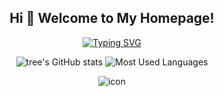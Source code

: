 <h2 align="center">Hi 👋 Welcome to My Homepage!</h2>

<div align="center">
<a href="https://git.io/typing-svg"><img src="https://readme-typing-svg.herokuapp.com?font=Roboto&weight=500&size=27&pause=1000&color=EE674D&center=true&width=435&lines=咱家说了，不怕酸！" alt="Typing SVG" /></a>
</div>

<p align="center">
    <img src="https://github-readme-stats.vercel.app/api?username=onlyet&show_icons=true&hide=contribs&include_all_commits=false&bg_color=30,e96443,904e95&title_color=fff&text_color=fff" alt="tree's GitHub stats">
    <img src="https://github-readme-stats.vercel.app/api/top-langs/?username=onlyet&langs_count=2&line_height=65&size_weight=0.5&count_weight=0.5&bg_color=30,e96443,904e95&title_color=fff&text_color=fff" alt="Most Used Languages">
</p>

<p align="center">
  <img src="https://komarev.com/ghpvc/?username=onlyet" alt="icon">
</p>

